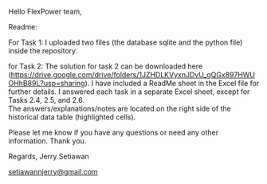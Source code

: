 Hello FlexPower team,

Readme:

For Task 1:
I uploaded two files (the database sqlite and the python file) inside the repository.

for Task 2:
The solution for task 2 can be downloaded here (https://drive.google.com/drive/folders/1JZHDLKVyxnJDvU_gQGx897HWUOHhB89L?usp=sharing).
I have included a ReadMe sheet in the Excel file for further details.
I answered each task in a separate Excel sheet, except for Tasks 2.4, 2.5, and 2.6.						
The answers/explanations/notes are located on the right side of the historical data table (highlighted cells).

Please let me know if you have any questions or need any other information.
Thank you.

Regards,
Jerry Setiawan

setiawannjerry@gmail.com
